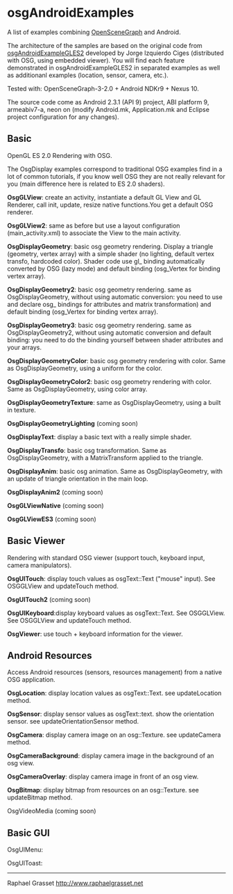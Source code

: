 osgAndroidExamples
==================

A list of examples combining [OpenSceneGraph](http://www.openscenegraph.com) and Android. 

The architecture of the samples are based on the original code from [osgAndroidExampleGLES2](https://github.com/openscenegraph/osg/tree/master/examples/osgAndroidExampleGLES2) developed by Jorge Izquierdo Ciges (distributed with OSG, using embedded viewer). 
You will find each feature demonstrated in osgAndroidExampleGLES2 in separated examples as well as additionanl examples (location, sensor, camera, etc.).


Tested with: OpenSceneGraph-3-2.0 + Android NDKr9 + Nexus 10.

The source code come as Android 2.3.1 (API 9) project, ABI platform 9, armeabiv7-a, neon on (modify Android.mk, Application.mk
and Eclipse project configuration for any changes).

Basic
-----
OpenGL ES 2.0 Rendering with OSG.

The OsgDisplay examples correspond to traditional OSG examples find in a lot of common tutorials, if you know well OSG they are not really relevant for you (main difference here is related to ES 2.0 shaders).


**OsgGLView**: create an activity, instantiate a default GL View and GL Renderer, call init, update, resize native functions.You get a default OSG renderer.

**OsgGLView2**: same as before but use a layout configuration (main_activity.xml) to associate the View to the main activity.

**OsgDisplayGeometry**: basic osg geometry rendering. Display a triangle (geometry, vertex array) with a simple shader (no lighting, default vertex transfo, hardcoded color). 
Shader code use gl_ binding automatically converted by OSG (lazy mode) and default binding (osg_Vertex for binding vertex array).

**OsgDisplayGeometry2**: basic osg geometry rendering. same as OsgDisplayGeometry, without using automatic conversion: you need to use and declare osg_ bindings for attributes and matrix transformation)
and default binding (osg_Vertex for binding vertex array).

**OsgDisplayGeometry3**: basic osg geometry rendering. same as OsgDisplayGeometry2, without using automatic conversion and default binding: you need to do the binding yourself between
shader attributes and your arrays.

**OsgDisplayGeometryColor**: basic osg geometry rendering with color. Same as OsgDisplayGeometry, using a uniform for the color.

**OsgDisplayGeometryColor2**: basic osg geometry rendering with color. Same as OsgDisplayGeometry, using color array.

**OsgDisplayGeometryTexture**: same as OsgDisplayGeometry, using a built in texture.

**OsgDisplayGeometryLighting** (coming soon)

**OsgDisplayText**: display a basic text with a really simple shader.

**OsgDisplayTransfo**: basic osg transformation. Same as OsgDisplayGeometry, with a MatrixTransform applied to the triangle.

**OsgDisplayAnim**: basic osg animation. Same as OsgDisplayGeometry, with an update of triangle orientation in the main loop.

**OsgDisplayAnim2** (coming soon)

**OsgGLViewNative** (coming soon)

**OsgGLViewES3** (coming soon)


Basic Viewer
------------
Rendering with standard OSG viewer (support touch, keyboard input, camera manipulators).


**OsgUITouch**: display touch values as osgText::Text ("mouse" input). See OSGGLView and updateTouch method.

**OsgUITouch2** (coming soon)

**OsgUIKeyboard**:display keyboard values as osgText::Text. See OSGGLView. See OSGGLView and updateTouch method.

**OsgViewer**: use touch + keyboard information for the viewer.


Android Resources
-----------------
Access Android resources (sensors, resources management) from a native OSG application. 

**OsgLocation**: display location values as osgText::Text. see updateLocation method.

**OsgSensor**: display sensor values as osgText::text. show the orientation sensor. see updateOrientationSensor method.

**OsgCamera**: display camera image on an osg::Texture. see updateCamera method.

**OsgCameraBackground**: display camera image in the background of an osg view.

**OsgCameraOverlay**: display camera image in front of an osg view.

**OsgBitmap**: display bitmap from resources on an osg::Texture. see updateBitmap method.

OsgVideoMedia (coming soon)


Basic GUI
---------

OsgUIMenu:

OsgUIToast:


-------------------------------------
Raphael Grasset
http://www.raphaelgrasset.net
